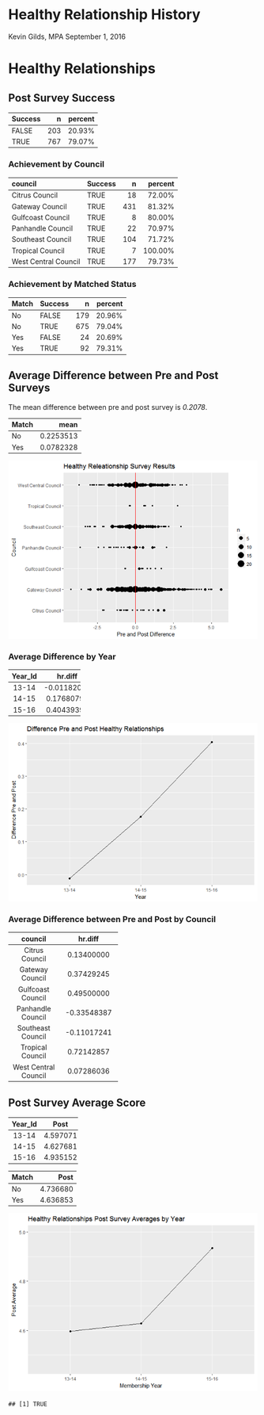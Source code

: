Healthy Relationship History
================
Kevin Gilds, MPA
September 1, 2016

Healthy Relationships
=====================

Post Survey Success
-------------------

| Success |    n|  percent|
|:--------|----:|--------:|
| FALSE   |  203|   20.93%|
| TRUE    |  767|   79.07%|

### Achievement by Council

| council              | Success |    n|  percent|
|:---------------------|:--------|----:|--------:|
| Citrus Council       | TRUE    |   18|   72.00%|
| Gateway Council      | TRUE    |  431|   81.32%|
| Gulfcoast Council    | TRUE    |    8|   80.00%|
| Panhandle Council    | TRUE    |   22|   70.97%|
| Southeast Council    | TRUE    |  104|   71.72%|
| Tropical Council     | TRUE    |    7|  100.00%|
| West Central Council | TRUE    |  177|   79.73%|

### Achievement by Matched Status

| Match | Success |    n|  percent|
|:------|:--------|----:|--------:|
| No    | FALSE   |  179|   20.96%|
| No    | TRUE    |  675|   79.04%|
| Yes   | FALSE   |   24|   20.69%|
| Yes   | TRUE    |   92|   79.31%|

Average Difference between Pre and Post Surveys
-----------------------------------------------

The mean difference between pre and post survey is *0.2078*.

| Match |       mean|
|:------|----------:|
| No    |  0.2253513|
| Yes   |  0.0782328|

![](Figs/hr_change_p-1.png)

### Average Difference by Year

<table style="width:29%;">
<colgroup>
<col width="13%" />
<col width="15%" />
</colgroup>
<thead>
<tr class="header">
<th align="center">Year_Id</th>
<th align="center">hr.diff</th>
</tr>
</thead>
<tbody>
<tr class="odd">
<td align="center">13-14</td>
<td align="center">-0.01182008</td>
</tr>
<tr class="even">
<td align="center">14-15</td>
<td align="center">0.17680798</td>
</tr>
<tr class="odd">
<td align="center">15-16</td>
<td align="center">0.40439394</td>
</tr>
</tbody>
</table>

![](Figs/hr_diff_y-1.png)

### Average Difference between Pre and Post by Council

<table style="width:44%;">
<colgroup>
<col width="29%" />
<col width="15%" />
</colgroup>
<thead>
<tr class="header">
<th align="center">council</th>
<th align="center">hr.diff</th>
</tr>
</thead>
<tbody>
<tr class="odd">
<td align="center">Citrus Council</td>
<td align="center">0.13400000</td>
</tr>
<tr class="even">
<td align="center">Gateway Council</td>
<td align="center">0.37429245</td>
</tr>
<tr class="odd">
<td align="center">Gulfcoast Council</td>
<td align="center">0.49500000</td>
</tr>
<tr class="even">
<td align="center">Panhandle Council</td>
<td align="center">-0.33548387</td>
</tr>
<tr class="odd">
<td align="center">Southeast Council</td>
<td align="center">-0.11017241</td>
</tr>
<tr class="even">
<td align="center">Tropical Council</td>
<td align="center">0.72142857</td>
</tr>
<tr class="odd">
<td align="center">West Central Council</td>
<td align="center">0.07286036</td>
</tr>
</tbody>
</table>

Post Survey Average Score
-------------------------

<table style="width:28%;">
<colgroup>
<col width="13%" />
<col width="13%" />
</colgroup>
<thead>
<tr class="header">
<th align="center">Year_Id</th>
<th align="center">Post</th>
</tr>
</thead>
<tbody>
<tr class="odd">
<td align="center">13-14</td>
<td align="center">4.597071</td>
</tr>
<tr class="even">
<td align="center">14-15</td>
<td align="center">4.627681</td>
</tr>
<tr class="odd">
<td align="center">15-16</td>
<td align="center">4.935152</td>
</tr>
</tbody>
</table>

| Match |      Post|
|:------|---------:|
| No    |  4.736680|
| Yes   |  4.636853|

![](Figs/hr_post_avg-1.png)

    ## [1] TRUE
